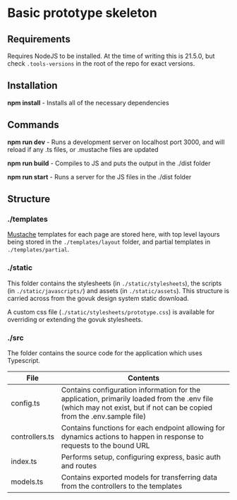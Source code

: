 # Basic prototype skeleton

## Requirements

Requires NodeJS to be installed. At the time of writing this is 21.5.0, but check `.tools-versions` in the root of the repo for exact versions.

## Installation

**npm install** - Installs all of the necessary dependencies

## Commands

**npm run dev** - Runs a development server on localhost port 3000, and will reload if any .ts files, or .mustache files are updated

**npm run build** - Compiles to JS and puts the output in the ./dist folder

**npm run start** - Runs a server for the JS files in the ./dist folder

## Structure

### ./templates

[Mustache](https://mustache.github.io/) templates for each page are stored here, with top level layours being stored in the `./templates/layout` folder, and partial templates in `./templates/partial`.

### ./static

This folder contains the stylesheets (in `./static/stylesheets`), the scripts (in `./static/javascripts/`) and assets (in `./static/assets`). This structure is carried across from the govuk design system static download.

A custom css file (`./static/stylesheets/prototype.css`) is available for overriding or extending the govuk stylesheets.

### ./src

The folder contains the source code for the application which uses Typescript.

| File           | Contents                                                                                                                                                              |
| -------------- | --------------------------------------------------------------------------------------------------------------------------------------------------------------------- |
| config.ts      | Contains configuration information for the application, primarily loaded from the .env file (which may not exist, but if not can be copied from the .env.sample file) |
| controllers.ts | Contains functions for each endpoint allowing for dynamics actions to happen in response to requests to the bound URL                                                 |
| index.ts       | Performs setup, configuring express, basic auth and routes                                                                                                            |
| models.ts      | Contains exported models for transferring data from the controllers to the templates                                                                                  |
